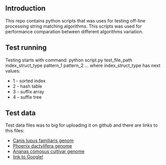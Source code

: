 ## Introduction
This repo contains python scripts that was uses for testing off-line processing string matching algorithms. This scripts was used for performance comparation between different algorithms variation.
## Test running
Testing starts with command:
python script.py test_file_path index_struct_type pattern_1 pattern_2 ...
where index_struct_type has next values:
- 1 - sorted index
- 2 - hash table
- 3 - suffix array
- 4 - suffix tree
## Test data
Test data files was to big for uploading it on github and there are links to this files:
- [Canis lupus familiaris genom](ftp://ftp.ncbi.nlm.nih.gov/genomes/Canis_lupus_familiaris/CHR_01/cfa_ref_CanFam3.1_chr1.fa.gz)
- [Phoenix dactylifera genome](ftp://ftp.ncbi.nlm.nih.gov/genomes/Phoenix_dactylifera/CHR_Un/42345_ref_DPV01_chrUn.fa.gz)
- [Ananas comosus cultivar genome](ftp://ftp.ncbi.nlm.nih.gov/genomes/Ananas_comosus/CHR_01/4615_ref_ASM154086v1_chr1.fa.gz)
- [link to Google!](http://google.com)
